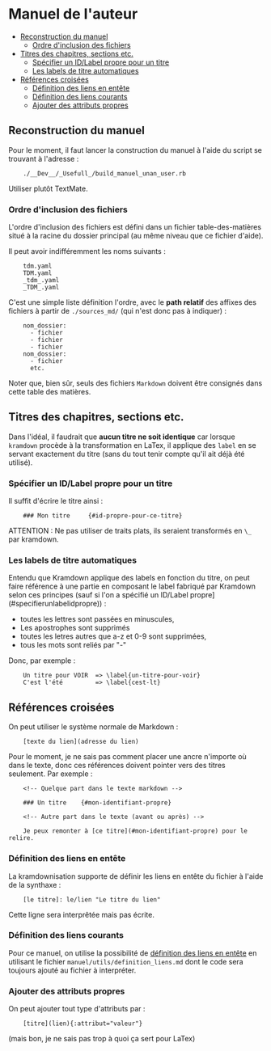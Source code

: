# Manuel de l'auteur

* [Reconstruction du manuel](#reconstructiondumanuel)
  * [Ordre d'inclusion des fichiers](#ordredesfichiers)
* [Titres des chapitres, sections etc.](#titredessections)
  * [Spécifier un ID/Label propre pour un titre](#specifierunlabelidpropre)
  * [Les labels de titre automatiques](#labelautomatiques)
* [Références croisées](#referenceadesparties)
  * [Définition des liens en entête](#definitiondesliensenentete)
  * [Définition des liens courants](#definitiondeslienscourants)
  * [Ajouter des attributs propres](#utiliserattributsproprespourlien)

<a name='reconstructiondumanuel'></a>

## Reconstruction du manuel

Pour le moment, il faut lancer la construction du manuel à l'aide du script se trouvant à l'adresse :

        ./__Dev__/_Usefull_/build_manuel_unan_user.rb

Utiliser plutôt TextMate.


<a name='ordredesfichiers'></a>

### Ordre d'inclusion des fichiers

L'ordre d'inclusion des fichiers est défini dans un fichier table-des-matières situé à la racine du dossier principal (au même niveau que ce fichier d'aide).

Il peut avoir indifféremment les noms suivants :

        tdm.yaml
        TDM.yaml
        _tdm_.yaml
        _TDM_.yaml

C'est une simple liste définition l'ordre, avec le **path relatif** des affixes des fichiers à partir de `./sources_md/` (qui n'est donc pas à indiquer) :

        nom_dossier:
          - fichier
          - fichier
          - fichier
        nom_dossier:
          - fichier
          etc.

Noter que, bien sûr, seuls des fichiers `Markdown` doivent être consignés dans cette table des matières.

<a name='titredessections'></a>

## Titres des chapitres, sections etc.

Dans l'idéal, il faudrait que **aucun titre ne soit identique** car lorsque `kramdown` procède à la transformation en LaTex, il applique des `label` en se servant exactement du titre (sans du tout tenir compte qu'il ait déjà été utilisé).

<a name='specifierunlabelidpropre'></a>

### Spécifier un ID/Label propre pour un titre

Il suffit d'écrire le titre ainsi :

        ### Mon titre     {#id-propre-pour-ce-titre}

ATTENTION : Ne pas utiliser de traits plats, ils seraient transformés en `\_` par kramdown.

<a name='labelautomatiques'></a>

### Les labels de titre automatiques

Entendu que Kramdown applique des labels en fonction du titre, on peut faire référence à une partie en composant le label fabriqué par Kramdown selon ces principes (sauf si l'on a spécifié un ID/Label propre](#specifierunlabelidpropre)) :

* toutes les lettres sont passées en minuscules,
* Les apostrophes sont supprimés
* toutes les letres autres que a-z et 0-9 sont supprimées,
* tous les mots sont reliés par "-"

Donc, par exemple :

        Un titre pour VOIR  => \label{un-titre-pour-voir}
        C'est l'été         => \label{cest-lt}

<a name='referenceadesparties'></a>

## Références croisées

On peut utiliser le système normale de Markdown :

        [texte du lien](adresse du lien)

Pour le moment, je ne sais pas comment placer une ancre n'importe où dans le texte, donc ces références doivent pointer vers des titres seulement. Par exemple :

        <!-- Quelque part dans le texte markdown -->

        ### Un titre    {#mon-identifiant-propre}

        <!-- Autre part dans le texte (avant ou après) -->

        Je peux remonter à [ce titre](#mon-identifiant-propre) pour le relire.

<a name='definitiondesliensenentete'></a>

### Définition des liens en entête

La kramdownisation supporte de définir les liens en entête du fichier à l'aide de la synthaxe :

        [le titre]: le/lien "Le titre du lien"

Cette ligne sera interprêtée mais pas écrite.

<a name='definitiondeslienscourants'></a>

### Définition des liens courants

Pour ce manuel, on utilise la possibilité de [définition des liens en entête](#definitiondesliensenentete) en utilisant le fichier `manuel/utils/definition_liens.md` dont le code sera toujours ajouté au fichier à interpréter.

<a name='utiliserattributsproprespourlien'></a>

### Ajouter des attributs propres

On peut ajouter tout type d'attributs par :

        [titre](lien){:attribut="valeur"}

(mais bon, je ne sais pas trop à quoi ça sert pour LaTex)
